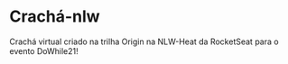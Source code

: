 # Crachá-nlw
Crachá virtual criado na trilha Origin na NLW-Heat da RocketSeat para o evento DoWhile21!

